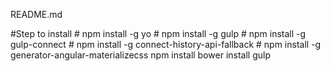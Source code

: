   
README.md

#Step to install
\# npm install -g yo
\# npm install -g gulp
\# npm install -g gulp-connect
\# npm install -g connect-history-api-fallback
\# npm install -g generator-angular-materializecss
npm install
bower install
gulp
